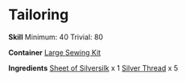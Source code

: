 <!-- TITLE: Silversilk Cloak -->
<!-- SUBTITLE: Intricately stitched -->

# Tailoring
**Skill**
Minimum: 40
Trivial: 80

**Container**
[Large Sewing Kit](large-sewing-kit)

**Ingredients**
[Sheet of Silversilk](sheet-of-silversilk) x 1
[Silver Thread](silver-thread) x 5